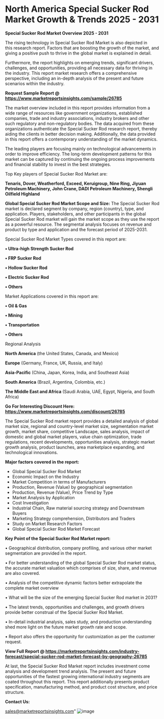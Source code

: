  # North America Special Sucker Rod Market Growth & Trends 2025 - 2031

<Strong> Special Sucker Rod Market Overview 2025 - 2031</strong>

The rising technology in Special Sucker Rod Market is also depicted in this research report. Factors that are boosting the growth of the market, and giving a positive push to thrive in the global market is explained in detail.

Furthermore, the report highlights on emerging trends, significant drivers, challenges, and opportunities, providing all necessary data for thriving in the industry. This report market research offers a comprehensive perspective, including an in-depth analysis of the present and future scenarios within the industry.

<strong>Request Sample Report @ <a href=https://www.marketreportsinsights.com/sample/26785>https://www.marketreportsinsights.com/sample/26785</a></strong>

The market overview included in this report provides information from a wide range of resources like government organizations, established companies, trade and industry associations, industry brokers and other such regulatory and non-regulatory bodies. The data acquired from these organizations authenticate the Special Sucker Rod research report, thereby aiding the clients in better decision making. Additionally, the data provided in this report offers a contemporary understanding of the market dynamics.

The leading players are focusing mainly on technological advancements in order to improve efficiency. The long-term development patterns for this market can be captured by continuing the ongoing process improvements and financial stability to invest in the best strategies.

Top Key players of Special Sucker Rod Market are:

<strong>Tenaris, Dover, Weatherford, Exceed, Keruigroup, Nine Ring, Jiyuan Petroleum Machinery, John Crane, DADI Petroleum Machinery, Shengli Oilfield Highland</strong>

<strong><b>Global Special Sucker Rod Market Scope and Size:</b></strong>
The Special Sucker Rod market is declared segment by company, region (country), type, and application. Players, stakeholders, and other participants in the global Special Sucker Rod market will gain the market scope as they use the report as a powerful resource. The segmental analysis focuses on revenue and product by type and application and the forecast period of 2025-2031.

Special Sucker Rod Market Types covered in this report are:

<strong>• Ultra-high Strength Sucker Rod

• FRP Sucker Rod

• Hollow Sucker Rod

• Electric Sucker Rod

• Others</strong>

Market Applications covered in this report are:

<strong>• Oil & Gas

• Mining

• Transportation

• Others</strong> 

Regional Analysis

<strong>North America</strong> (the United States, Canada, and Mexico)

<strong>Europe</strong> (Germany, France, UK, Russia, and Italy)

<strong>Asia-Pacific</strong> (China, Japan, Korea, India, and Southeast Asia)

<strong>South America</strong> (Brazil, Argentina, Colombia, etc.)

<strong>The Middle East and Africa</strong> (Saudi Arabia, UAE, Egypt, Nigeria, and South Africa)

<strong>Go For Interesting Discount Here: <a href=https://www.marketreportsinsights.com/discount/26785>https://www.marketreportsinsights.com/discount/26785</a></strong>

The Special Sucker Rod market report provides a detailed analysis of global market size, regional and country-level market size, segmentation market growth, market share, competitive Landscape, sales analysis, impact of domestic and global market players, value chain optimization, trade regulations, recent developments, opportunities analysis, strategic market growth analysis, product launches, area marketplace expanding, and technological innovations.

<strong><b>Major factors covered in the report:</b></strong>
<ul>
  <li>Global Special Sucker Rod Market </li>
  <li>Economic Impact on the Industry</li>
  <li>Market Competition in terms of Manufacturers</li>
  <li>Production, Revenue (Value) by geographical segmentation</li>
  <li>Production, Revenue (Value), Price Trend by Type</li>
  <li>Market Analysis by Application</li>
  <li>Cost Investigation</li>
  <li>Industrial Chain, Raw material sourcing strategy and Downstream Buyers</li>
  <li>Marketing Strategy comprehension, Distributors and Traders</li>
  <li>Study on Market Research Factors</li>
  <li>Global Special Sucker Rod Market Forecast</li>
</ul>

<strong><b>Key Point of the Special Sucker Rod Market report:</b></strong>

• Geographical distribution, company profiling, and various other market segmentation are provided in the report.

• For better understanding of the global Special Sucker Rod market status, the accurate market valuation which comprises of size, share, and revenue are also covered.

• Analysis of the competitive dynamic factors better extrapolate the complete market overview

• What will be the size of the emerging Special Sucker Rod market in 2031?

• The latest trends, opportunities and challenges, and growth drivers provide better construal of the Special Sucker Rod Market.

• In-detail industrial analysis, sales study, and production understanding shed more light on the future market growth rate and scope.

• Report also offers the opportunity for customization as per the customer request.

<strong><b>View Full Report @ <a href=https://marketreportsinsights.com/industry-forecast/special-sucker-rod-market-forecast-by-geography-26785>https://marketreportsinsights.com/industry-forecast/special-sucker-rod-market-forecast-by-geography-26785</a></b></strong>


At last, the Special Sucker Rod Market report includes investment come analysis and development trend analysis. The present and future opportunities of the fastest growing international industry segments are coated throughout this report. This report additionally presents product specification, manufacturing method, and product cost structure, and price structure.

<strong>Contact Us:</strong>

sales@marketreportsinsights.com"
![image](https://github.com/user-attachments/assets/c6b31933-230c-404f-9c33-f7aae8d50031)
